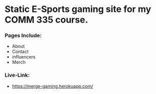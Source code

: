 # Static E-Sports gaming site for my COMM 335 course.

### Pages Include:

* About
* Contact
* influencers
* Merch

### Live-Link:
* https://merge-gaming.herokuapp.com/
